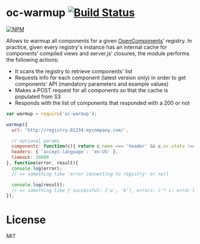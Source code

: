 oc-warmup [![Build Status](https://secure.travis-ci.org/matteofigus/oc-warmup.png?branch=master)](http://travis-ci.org/opencomponents/oc-warmup)
===============

[![NPM](https://nodei.co/npm/oc-warmup.png?downloads=true)](https://npmjs.org/package/oc-warmup)

Allows to warmup all components for a given [OpenComponents](https://github.com/opentable/oc)' registry. In practice, given every registry's instance has an internal cache for components' compiled views and server.js' closures, the module performs the following actions:

* It scans the registry to retrieve components' list
* Requests info for each component (latest version only) in order to get components' API (mandatory parameters and example values)
* Makes a POST request for all components so that the cache is populated from S3
* Responds with the list of components that responded with a 200 or not

```js
var warmup = require('oc-warmup');

warmup({
  url: 'http://registry-01234.mycompany.com/',

  // optional params
  components: function(c){ return c.name === 'header' && c.oc.state !== 'deprecated'; },
  headers: { 'accept-language': 'en-US' },
  timeout: 20000
}, function(error, result){
  console.log(error);
  // => something like 'error connecting to registry' or null

  console.log(result);
  // => something like { successful: ['a', 'b'], errors: ['* c: error blabla (500)']}
});
```

# License
MIT
